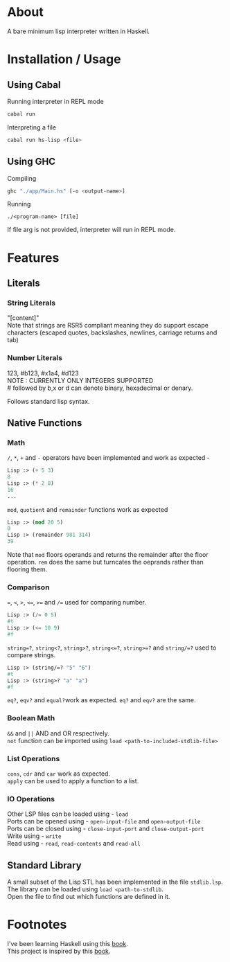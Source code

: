 # About
A bare minimum lisp interpreter written in Haskell.

# Installation / Usage
## Using Cabal
Running interpreter in REPL mode
```bash
cabal run
```
Interpreting a file
```bash
cabal run hs-lisp <file>
```

## Using GHC
Compiling
```bash
ghc "./app/Main.hs" [-o <output-name>]
```
Running
```
./<program-name> [file]
```
If file arg is not provided, interpreter will run in REPL mode.

# Features
## Literals
### String Literals
"\[content\]"  
Note that strings are RSR5 compliant meaning they do support escape characters (escaped quotes, backslashes, newlines, carriage returns and tab)  
  
### Number Literals
123, #b123, #x1a4, #d123  
NOTE : CURRENTLY ONLY INTEGERS SUPPORTED  
\# followed by b,x or d can denote binary, hexadecimal or denary.
  
Follows standard lisp syntax.
## Native Functions
### Math
`/`, `*`, `+` and `-` operators have been implemented and work as expected -
```lsp
Lisp :> (+ 5 3)
8
Lisp :> (* 2 8)
16
...
```
`mod`, `quotient` and `remainder` functions work as expected
```lsp
Lisp :> (mod 20 5)
0
Lisp :> (remainder 981 314)   
39
```
Note that `mod` floors operands and returns the remainder after the floor operation. `rem` does the same but turncates the oeprands rather than flooring them.

### Comparison
`=`, `<`, `>`, `<=`, `>=` and `/=` used for comparing number.
```lsp
Lisp :> (/= 0 5)   
#t
Lisp :> (<= 10 9)
#f
```
`string=?`, `string<?`, `string>?`, `string<=?`, `string>=?` and `string/=?` used to compare strings.
```lsp
Lisp :> (string/=? "5" "6")
#t
Lisp :> (string>? "a" "a")  
#f
```
`eq?`, `eqv?` and `equal?`work as expected. `eq?` and `eqv?` are the same.
### Boolean Math
`&&` and `||` AND and OR respectively.  
`not` function can be imported using `load <path-to-included-stdlib-file>`

### List Operations
`cons`, `cdr` and `car` work as expected.  
`apply` can be used to apply a function to a list.

### IO Operations
Other LSP files can be loaded using - `load`  
Ports can be opened using - `open-input-file` and `open-output-file`  
Ports can be closed using - `close-input-port` and `close-output-port`  
Write using - `write`  
Read using - `read`, `read-contents` and `read-all`  

## Standard Library
A small subset of the Lisp STL has been implemented in the file `stdlib.lsp`.  
The library can be loaded using `load <path-to-stdlib`.  
Open the file to find out which functions are defined in it.  

# Footnotes
I've been learning Haskell using this [book](http://learnyouahaskell.com/).  
This project is inspired by this [book](https://en.wikibooks.org/wiki/Write_Yourself_a_Scheme_in_48_Hours).

